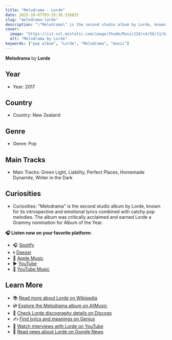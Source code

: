 ```yaml
---
title: "Melodrama - Lorde"
date: 2025-10-07T03:25:36.516825
slug: "melodrama-lorde"
description: "\"Melodrama\" is the second studio album by Lorde, known for its introspective and emotional lyrics combined with catchy pop melodies."
cover:
  image: "https://is1-ssl.mzstatic.com/image/thumb/Music124/v4/58/11/b1/5811b172-e180-25a6-69e6-4385fbbfb5dc/17UM1IM02207.rgb.jpg/500x500bb.jpg"
  alt: "Melodrama by Lorde"
keywords: ["pop album", "Lorde", "Melodrama", "music"]
---
```


**Melodrama** by **Lorde**
## Year
- Year: 2017
## Country
- Country: New Zealand
## Genre
- Genre: Pop
## Main Tracks
- Main Tracks: Green Light, Liability, Perfect Places, Homemade Dynamite, Writer in the Dark
## Curiosities
- Curiosities: "Melodrama" is the second studio album by Lorde, known for its introspective and emotional lyrics combined with catchy pop melodies. The album was critically acclaimed and earned Lorde a Grammy nomination for Album of the Year.



**🎧 Listen now on your favorite platform:**

- 🎧 [Spotify](https://open.spotify.com/search/Melodrama%20Lorde)
- 🌀 [Deezer](https://www.deezer.com/search/Melodrama%20Lorde)
- 🍎 [Apple Music](https://music.apple.com/search?term=Melodrama%20Lorde)
- ▶️ [YouTube](https://www.youtube.com/results?search_query=Melodrama%20Lorde)
- 🎵 [YouTube Music](https://music.youtube.com/search?q=Melodrama%20Lorde)

## Learn More

- 📚 [Read more about Lorde on Wikipedia](https://en.wikipedia.org/wiki/Lorde)
- 💿 [Explore the Melodrama album on AllMusic](https://www.allmusic.com/search/albums/Melodrama)
- 📀 [Check Lorde discography details on Discogs](https://www.discogs.com/search/?q=Melodrama+Lorde&type=all)
- ✍️ [Find lyrics and meanings on Genius](https://genius.com/search?q=Melodrama%20Lorde)
- 🎤 [Watch interviews with Lorde on YouTube](https://www.youtube.com/results?search_query=Lorde+interview)
- 📰 [Read news about Lorde on Google News](https://news.google.com/search?q=Lorde)